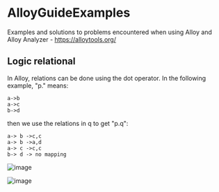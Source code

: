 # AlloyGuideExamples
Examples and solutions to problems encountered when using Alloy and Alloy Analyzer - https://alloytools.org/ 





## Logic relational 
In Alloy, relations can be done using the dot operator. In the following example, "p." means:
```
a->b
a->c
b->d
```
then we use the relations in q to get "p.q":
```
a-> b ->c,c
a-> b ->a,d
a-> c ->c,c
b-> d -> no mapping
```

![image](https://user-images.githubusercontent.com/63869574/231190713-a14c6de8-0afd-4ec6-8998-fb808af42a5e.jpeg)


![image](https://user-images.githubusercontent.com/63869574/231194173-5f932490-502b-4783-bb39-5fe8302f566b.jpeg)
